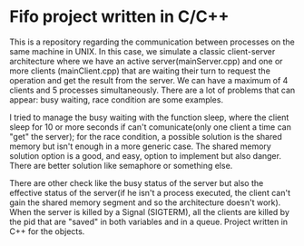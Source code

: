 # Fifo project written in C/C++

This is a repository regarding the communication between processes on the same machine in UNIX. In this case, we simulate a classic client-server architecture where we have an active server(mainServer.cpp) and one or more clients (mainClient.cpp) that are waiting their turn to request the operation and get the result from the server. We can have a maximum of 4 clients and 5 processes simultaneously. There are a lot of problems that can appear: busy waiting, race condition are some examples.

I tried to manage the busy waiting with the function sleep, where the client sleep for 10 or more seconds if can't comunicate(only one client a time can "get" the server); for the race condition, a possible solution is the shared memory but isn't enough in a more generic case. The shared memory solution option is a good, and easy, option to implement but also danger. There are better solution like semaphore or something else.

There are other check like the busy status of the server but also the effective status of the server(if he isn't a process executed, the client can't gain the shared memory segment and so the architecture doesn't work).
When the server is killed by a Signal (SIGTERM), all the clients are killed by the pid that are "saved" in both variables and in a queue.
Project written in C++ for the objects.
